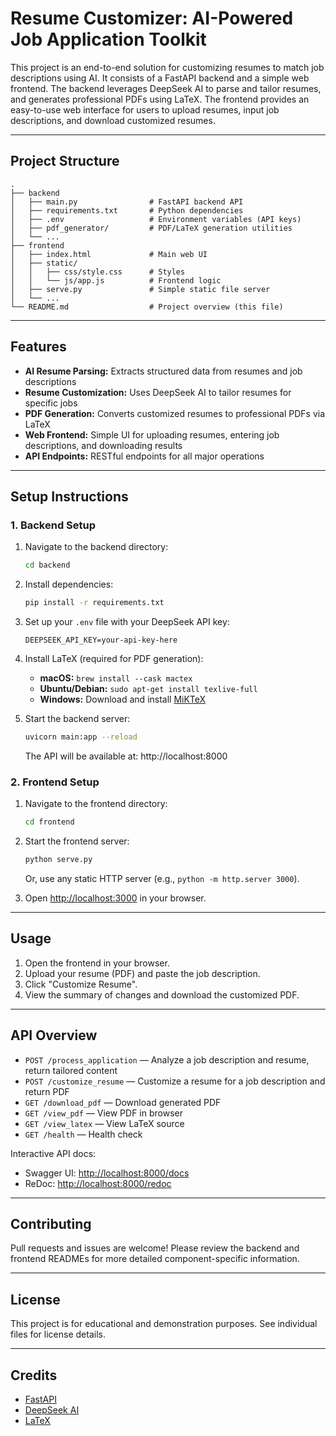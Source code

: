 # Resume Customizer: AI-Powered Job Application Toolkit

This project is an end-to-end solution for customizing resumes to match job descriptions using AI. It consists of a FastAPI backend and a simple web frontend. The backend leverages DeepSeek AI to parse and tailor resumes, and generates professional PDFs using LaTeX. The frontend provides an easy-to-use web interface for users to upload resumes, input job descriptions, and download customized resumes.

---

## Project Structure

```
.
├── backend
│   ├── main.py                # FastAPI backend API
│   ├── requirements.txt       # Python dependencies
│   ├── .env                   # Environment variables (API keys)
│   ├── pdf_generator/         # PDF/LaTeX generation utilities
│   └── ...
├── frontend
│   ├── index.html             # Main web UI
│   ├── static/
│   │   ├── css/style.css      # Styles
│   │   └── js/app.js          # Frontend logic
│   ├── serve.py               # Simple static file server
│   └── ...
└── README.md                  # Project overview (this file)
```

---

## Features
- **AI Resume Parsing:** Extracts structured data from resumes and job descriptions
- **Resume Customization:** Uses DeepSeek AI to tailor resumes for specific jobs
- **PDF Generation:** Converts customized resumes to professional PDFs via LaTeX
- **Web Frontend:** Simple UI for uploading resumes, entering job descriptions, and downloading results
- **API Endpoints:** RESTful endpoints for all major operations

---

## Setup Instructions

### 1. Backend Setup
1. Navigate to the backend directory:
   ```bash
   cd backend
   ```
2. Install dependencies:
   ```bash
   pip install -r requirements.txt
   ```
3. Set up your `.env` file with your DeepSeek API key:
   ```
   DEEPSEEK_API_KEY=your-api-key-here
   ```
4. Install LaTeX (required for PDF generation):
   - **macOS:** `brew install --cask mactex`
   - **Ubuntu/Debian:** `sudo apt-get install texlive-full`
   - **Windows:** Download and install [MiKTeX](https://miktex.org/download)

5. Start the backend server:
   ```bash
   uvicorn main:app --reload
   ```
   The API will be available at: http://localhost:8000

### 2. Frontend Setup
1. Navigate to the frontend directory:
   ```bash
   cd frontend
   ```
2. Start the frontend server:
   ```bash
   python serve.py
   ```
   Or, use any static HTTP server (e.g., `python -m http.server 3000`).

3. Open [http://localhost:3000](http://localhost:3000) in your browser.

---

## Usage
1. Open the frontend in your browser.
2. Upload your resume (PDF) and paste the job description.
3. Click "Customize Resume".
4. View the summary of changes and download the customized PDF.

---

## API Overview

- `POST /process_application` — Analyze a job description and resume, return tailored content
- `POST /customize_resume` — Customize a resume for a job description and return PDF
- `GET /download_pdf` — Download generated PDF
- `GET /view_pdf` — View PDF in browser
- `GET /view_latex` — View LaTeX source
- `GET /health` — Health check

Interactive API docs:
- Swagger UI: [http://localhost:8000/docs](http://localhost:8000/docs)
- ReDoc: [http://localhost:8000/redoc](http://localhost:8000/redoc)

---

## Contributing
Pull requests and issues are welcome! Please review the backend and frontend READMEs for more detailed component-specific information.

---

## License
This project is for educational and demonstration purposes. See individual files for license details.

---

## Credits
- [FastAPI](https://fastapi.tiangolo.com/)
- [DeepSeek AI](https://deepseek.com/)
- [LaTeX](https://www.latex-project.org/)
